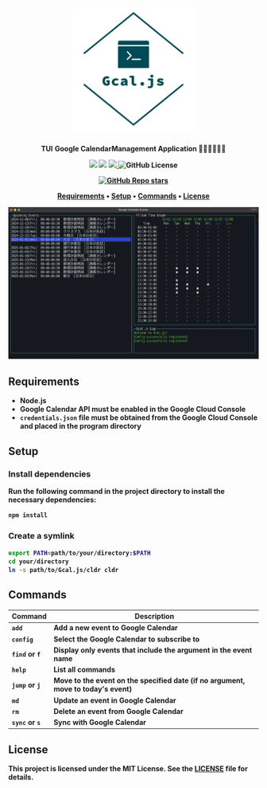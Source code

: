 <h1 align="center">
<img src="./img/logo_transparent.png" alt="TUI" width="250", height="250">
</h1>

<p align="center">
<b>TUI</b> <b>Google Calendar<b>Management Application 🧑‍💻👩‍💻👨‍💻
</p>

<p align="center">
<img src="https://img.shields.io/badge/Javascript-276DC3.svg?color=45b8cd&logo=javascript&style=flat">
<img src="https://img.shields.io/badge/SQLite-blue?color=45b8cd&logo=sqlite&style=flat">
<a href="https://github.com/hosokawa-kenshin/Gcal.js/blob/main/README-ja.md">
<img height="20px" src="https://img.shields.io/badge/JA-flag.svg?color=45b8cd&style=flat-square&logo=data:image/svg+xml;base64,PHN2ZyB4bWxucz0iaHR0cDovL3d3dy53My5vcmcvMjAwMC9zdmciIHZpZXdCb3g9IjAgMCA5MDAgNjAwIj4NCjxwYXRoIGZpbGw9IiNmZmYiIGQ9Im0wLDBoOTAwdjYwMGgtOTAweiIvPg0KPGNpcmNsZSBmaWxsPSIjYmUwMDI2IiBjeD0iNDUwIiBjeT0iMzAwIiByPSIxODAiLz4NCjwvc3ZnPg0K">
</a>
<img alt="GitHub License" src="https://img.shields.io/github/license/hosokawa-kenshin/Gcal.js?style=flat-square&logoColor=45b8cd&color=45b8cd">
<br>
</p>

<p>
<p align="center">
<a href="https://github.com/hosokawa-kenshin/Gcal.js" target="__blank"><img alt="GitHub Repo stars" src="https://img.shields.io/github/stars/hosokawa-kenshin/Gcal.js?logoColor=black"></a>
</p>

<p align="center">
  <a href="##Requirements">Requirements</a> •
  <a href="##Setup">Setup</a> •
  <a href="##Commands">Commands</a> •
  <a href="##License">License</a>
</p>

<p align="center">
<img src="./img/TUI.png" alt="TUI" width="600">
</p>

## Requirements
- Node.js
- Google Calendar API must be enabled in the Google Cloud Console
- `credentials.json` file must be obtained from the Google Cloud Console and placed in the program directory

## Setup
### Install dependencies

Run the following command in the project directory to install the necessary dependencies:
```bash
npm install
```

### Create a symlink

```bash
export PATH=path/to/your/directory:$PATH
cd your/directory
ln -s path/to/Gcal.js/cldr cldr
```

## Commands

| Command | Description |
|---------|-------------|
| `add`   | Add a new event to Google Calendar |
| `config`| Select the Google Calendar to subscribe to |
| `find` or `f` | Display only events that include the argument in the event name |
| `help`  | List all commands |
| `jump` or `j` | Move to the event on the specified date (if no argument, move to today's event) |
| `md`    | Update an event in Google Calendar |
| `rm`    | Delete an event from Google Calendar |
| `sync` or `s` | Sync with Google Calendar |

## License

This project is licensed under the MIT License. See the [LICENSE](LICENSE) file for details.